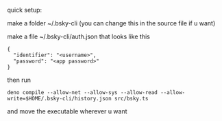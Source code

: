 quick setup:

make a folder ~/.bsky-cli (you can change this in the source file if u want)

make a file ~/.bsky-cli/auth.json that looks like this
```
{
  "identifier": "<username>",
  "password": "<app password>"
}
```

then run

```
deno compile --allow-net --allow-sys --allow-read --allow-write=$HOME/.bsky-cli/history.json src/bsky.ts
```

and move the executable wherever u want

